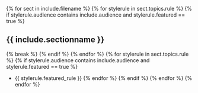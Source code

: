 {% for sect in include.filename %}
    {% for stylerule in sect.topics.rule %}
        {% if stylerule.audience contains include.audience and stylerule.featured == true %}
## {{ include.sectionname }}
{% break %}
        {% endif %}
    {% endfor %}
    {% for stylerule in sect.topics.rule %}
        {% if stylerule.audience contains include.audience and stylerule.featured == true %}
* {{ stylerule.featured_rule }}
            {% endfor %}
        {% endif %}
    {% endfor %}
{% endfor %}
